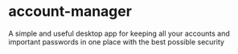 # account-manager
A simple and useful desktop app for keeping all your accounts and important passwords in one place with the best possible security
